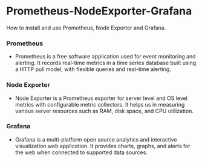 # Prometheus-NodeExporter-Grafana
How to install and use Prometheus, Node Exporter and Grafana.

### Prometheus
* Prometheus is a free software application used for event monitoring and alerting. It records real-time metrics in a time series database built using a HTTP pull model, with flexible queries and real-time alerting.

### Node Exporter
* Node Exporter is a Prometheus exporter for server level and OS level metrics with configurable metric collectors. It helps us in measuring various server resources such as RAM, disk space, and CPU utilization.

### Grafana
* Grafana is a multi-platform open source analytics and interactive visualization web application. It provides charts, graphs, and alerts for the web when connected to supported data sources.
